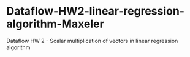 # Dataflow-HW2-linear-regression-algorithm-Maxeler
Dataflow HW 2 - Scalar multiplication of vectors in linear regression algorithm
